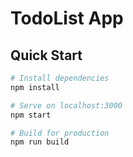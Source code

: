 # TodoList App


## Quick Start

```bash
# Install dependencies
npm install

# Serve on localhost:3000
npm start

# Build for production
npm run build
```
